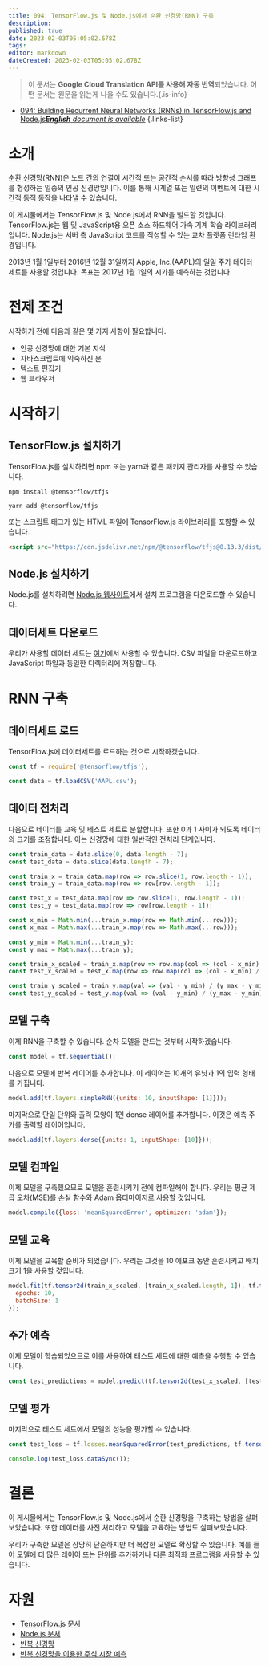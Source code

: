 ```yaml
---
title: 094: TensorFlow.js 및 Node.js에서 순환 신경망(RNN) 구축
description: 
published: true
date: 2023-02-03T05:05:02.678Z
tags: 
editor: markdown
dateCreated: 2023-02-03T05:05:02.678Z
---
```


> 이 문서는 **Google Cloud Translation API를 사용해 자동 번역**되었습니다.
어떤 문서는 원문을 읽는게 나을 수도 있습니다.{.is-info}



- [094: Building Recurrent Neural Networks (RNNs) in TensorFlow.js and Node.js***English** document is available*](/en/Knowledge-base/TensorFlow-js/Learning/094-building-recurrent-neural-networks-rnns-in-tensorflow-js-and-node-js)
{.links-list}


# 소개

순환 신경망(RNN)은 노드 간의 연결이 시간적 또는 공간적 순서를 따라 방향성 그래프를 형성하는 일종의 인공 신경망입니다. 이를 통해 시계열 또는 일련의 이벤트에 대한 시간적 동적 동작을 나타낼 수 있습니다.

이 게시물에서는 TensorFlow.js 및 Node.js에서 RNN을 빌드할 것입니다. TensorFlow.js는 웹 및 JavaScript용 오픈 소스 하드웨어 가속 기계 학습 라이브러리입니다. Node.js는 서버 측 JavaScript 코드를 작성할 수 있는 교차 플랫폼 런타임 환경입니다.

2013년 1월 1일부터 2016년 12월 31일까지 Apple, Inc.(AAPL)의 일일 주가 데이터 세트를 사용할 것입니다. 목표는 2017년 1월 1일의 시가를 예측하는 것입니다.

# 전제 조건

시작하기 전에 다음과 같은 몇 가지 사항이 필요합니다.

- 인공 신경망에 대한 기본 지식
- 자바스크립트에 익숙하신 분
- 텍스트 편집기
- 웹 브라우저

# 시작하기

## TensorFlow.js 설치하기

TensorFlow.js를 설치하려면 npm 또는 yarn과 같은 패키지 관리자를 사용할 수 있습니다.

```
npm install @tensorflow/tfjs
```

```
yarn add @tensorflow/tfjs
```

또는 스크립트 태그가 있는 HTML 파일에 TensorFlow.js 라이브러리를 포함할 수 있습니다.

```html
<script src="https://cdn.jsdelivr.net/npm/@tensorflow/tfjs@0.13.3/dist/tf.min.js"></script>
```

## Node.js 설치하기

Node.js를 설치하려면 [Node.js 웹사이트](https://nodejs.org/en/)에서 설치 프로그램을 다운로드할 수 있습니다.

## 데이터세트 다운로드

우리가 사용할 데이터 세트는 [여기](https://www.kaggle.com/camnugent/sandp500)에서 사용할 수 있습니다. CSV 파일을 다운로드하고 JavaScript 파일과 동일한 디렉터리에 저장합니다.

# RNN 구축

## 데이터세트 로드

TensorFlow.js에 데이터세트를 로드하는 것으로 시작하겠습니다.

```javascript
const tf = require('@tensorflow/tfjs');

const data = tf.loadCSV('AAPL.csv');
```

## 데이터 전처리

다음으로 데이터를 교육 및 테스트 세트로 분할합니다. 또한 0과 1 사이가 되도록 데이터의 크기를 조정합니다. 이는 신경망에 대한 일반적인 전처리 단계입니다.

```javascript
const train_data = data.slice(0, data.length - 7);
const test_data = data.slice(data.length - 7);

const train_x = train_data.map(row => row.slice(1, row.length - 1));
const train_y = train_data.map(row => row[row.length - 1]);

const test_x = test_data.map(row => row.slice(1, row.length - 1));
const test_y = test_data.map(row => row[row.length - 1]);

const x_min = Math.min(...train_x.map(row => Math.min(...row)));
const x_max = Math.max(...train_x.map(row => Math.max(...row)));

const y_min = Math.min(...train_y);
const y_max = Math.max(...train_y);

const train_x_scaled = train_x.map(row => row.map(col => (col - x_min) / (x_max - x_min)));
const test_x_scaled = test_x.map(row => row.map(col => (col - x_min) / (x_max - x_min)));

const train_y_scaled = train_y.map(val => (val - y_min) / (y_max - y_min));
const test_y_scaled = test_y.map(val => (val - y_min) / (y_max - y_min));
```

## 모델 구축

이제 RNN을 구축할 수 있습니다. 순차 모델을 만드는 것부터 시작하겠습니다.

```javascript
const model = tf.sequential();
```

다음으로 모델에 반복 레이어를 추가합니다. 이 레이어는 10개의 유닛과 1의 입력 형태를 가집니다.

```javascript
model.add(tf.layers.simpleRNN({units: 10, inputShape: [1]}));
```

마지막으로 단일 단위와 출력 모양이 1인 dense 레이어를 추가합니다. 이것은 예측 주가를 출력할 레이어입니다.

```javascript
model.add(tf.layers.dense({units: 1, inputShape: [10]}));
```

## 모델 컴파일

이제 모델을 구축했으므로 모델을 훈련시키기 전에 컴파일해야 합니다. 우리는 평균 제곱 오차(MSE)를 손실 함수와 Adam 옵티마이저로 사용할 것입니다.

```javascript
model.compile({loss: 'meanSquaredError', optimizer: 'adam'});
```

## 모델 교육

이제 모델을 교육할 준비가 되었습니다. 우리는 그것을 10 에포크 동안 훈련시키고 배치 크기 1을 사용할 것입니다.

```javascript
model.fit(tf.tensor2d(train_x_scaled, [train_x_scaled.length, 1]), tf.tensor2d(train_y_scaled, [train_y_scaled.length, 1]), {
  epochs: 10,
  batchSize: 1
});
```

## 주가 예측

이제 모델이 학습되었으므로 이를 사용하여 테스트 세트에 대한 예측을 수행할 수 있습니다.

```javascript
const test_predictions = model.predict(tf.tensor2d(test_x_scaled, [test_x_scaled.length, 1]));
```

## 모델 평가

마지막으로 테스트 세트에서 모델의 성능을 평가할 수 있습니다.

```javascript
const test_loss = tf.losses.meanSquaredError(test_predictions, tf.tensor2d(test_y_scaled, [test_y_scaled.length, 1]));

console.log(test_loss.dataSync());
```

# 결론

이 게시물에서는 TensorFlow.js 및 Node.js에서 순환 신경망을 구축하는 방법을 살펴보았습니다. 또한 데이터를 사전 처리하고 모델을 교육하는 방법도 살펴보았습니다.

우리가 구축한 모델은 상당히 단순하지만 더 복잡한 모델로 확장할 수 있습니다. 예를 들어 모델에 더 많은 레이어 또는 단위를 추가하거나 다른 최적화 프로그램을 사용할 수 있습니다.

# 자원

- [TensorFlow.js 문서](https://js.tensorflow.org/)
- [Node.js 문서](https://nodejs.org/en/docs/)
- [반복 신경망](https://en.wikipedia.org/wiki/Recurrent_neural_network)
- [반복 신경망을 이용한 주식 시장 예측](https://t.co/GbU6XfjlbO?amp=1)